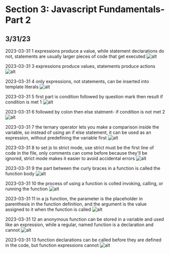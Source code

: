 # Section 3: Javascript Fundamentals- Part 2

## 3/31/23

2023-03-31 1 expressions produce a value, while statement declarations do not, statements are usually larger pieces of code that get executed
![alt](images/3-js-fundamentals2/2023-03-31.png)

2023-03-31 3 expressions produce values, statements produce actions
![alt](images/3-js-fundamentals2/2023-03-31.png)

2023-03-31 4 only expressions, not statements, can be inserted into template literals
![alt](images/3-js-fundamentals2/2023-03-31.png)

2023-03-31 5 first part is condition followed by question mark then result if condition is met 1
![alt](images/3-js-fundamentals2/2023-03-31.png)

2023-03-31 6 followed by colon then else statment- if condition is not met 2
![alt](images/3-js-fundamentals2/2023-03-31.png)

2023-03-31 7  the ternary operator lets you make a comparison inside the variable, so instead of using an if else statement, it can be used as an expression, without predefining the variable first
![alt](images/3-js-fundamentals2/2023-03-31.png)

2023-03-31 8 to set js to strict mode, use strict must be the first line of code in the file, only comments can come before because they'll be ignored, strict mode makes it easier to avoid accidental errors
![alt](images/3-js-fundamentals2/2023-03-31.png)

2023-03-31 9 the part between the curly braces in a function is called the function body
![alt](images/3-js-fundamentals2/2023-03-31.png)

2023-03-31 10 the process of using a function is colled invoking, calling, or running the function
![alt](images/3-js-fundamentals2/2023-03-31.png)

2023-03-31 11 in a js function, the parameter is the placeholder in parenthesis in the function definition, and the argument is the value assigned to it when the function is called
![alt](images/3-js-fundamentals2/2023-03-31.png)

2023-03-31 12 an anonymous function can be stored in a variable and used like an expression, while a regular, named function is a declaration and cannot
![alt](images/3-js-fundamentals2/2023-03-31.png)

2023-03-31 13 function declarations can be called before they are defined in the code, but function expressions cannot
![alt](images/3-js-fundamentals2/2023-03-31.png)
